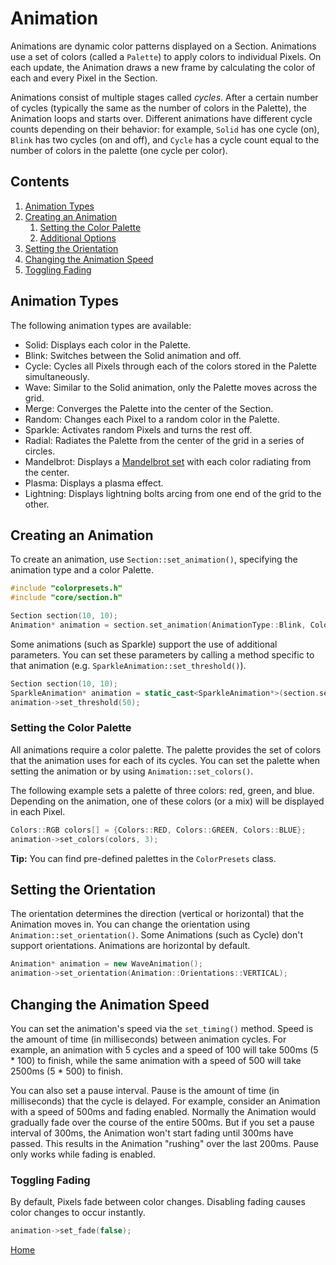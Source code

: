 # Animation
Animations are dynamic color patterns displayed on a Section. Animations use a set of colors (called a `Palette`) to apply colors to individual Pixels. On each update, the Animation draws a new frame by calculating the color of each and every Pixel in the Section.

Animations consist of multiple stages called _cycles_. After a certain number of cycles (typically the same as the number of colors in the Palette), the Animation loops and starts over. Different animations have different cycle counts depending on their behavior: for example, `Solid` has one cycle (on), `Blink` has two cycles (on and off), and `Cycle` has a cycle count equal to the number of colors in the palette (one cycle per color).

## Contents
1. [Animation Types](#animation-types)
2. [Creating an Animation](#creating-an-animation)
	1. [Setting the Color Palette](#setting-the-color-palette)
	2. [Additional Options](#additional-options)
3. [Setting the Orientation](#setting-the-orientation)
4. [Changing the Animation Speed](#changing-the-animation-speed)
5. [Toggling Fading](#toggling-fading)

## Animation Types
The following animation types are available:
* Solid: Displays each color in the Palette.
* Blink: Switches between the Solid animation and off.
* Cycle: Cycles all Pixels through each of the colors stored in the Palette simultaneously.
* Wave: Similar to the Solid animation, only the Palette moves across the grid.
* Merge: Converges the Palette into the center of the Section.
* Random: Changes each Pixel to a random color in the Palette.
* Sparkle: Activates random Pixels and turns the rest off.
* Radial: Radiates the Palette from the center of the grid in a series of circles.
* Mandelbrot: Displays a [Mandelbrot set](https://en.wikipedia.org/wiki/Mandelbrot_set) with each color radiating from the center.
* Plasma: Displays a plasma effect.
* Lightning: Displays lightning bolts arcing from one end of the grid to the other.

## Creating an Animation
To create an animation, use `Section::set_animation()`, specifying the animation type and a color Palette.

```c++
#include "colorpresets.h"
#include "core/section.h"

Section section(10, 10);
Animation* animation = section.set_animation(AnimationType::Blink, ColorPresets::COLORWHEEL, 12);
``` 

Some animations (such as Sparkle) support the use of additional parameters. You can set these parameters by calling a method specific to that animation (e.g. `SparkleAnimation::set_threshold()`).

```c++
Section section(10, 10);
SparkleAnimation* animation = static_cast<SparkleAnimation*>(section.set_animation(AnimationType::Sparkle, ColorPresets::COLORWHEEL, 12));
animation->set_threshold(50);
``` 

### Setting the Color Palette
All animations require a color palette. The palette provides the set of colors that the animation uses for each of its cycles. You can set the palette when setting the animation or by using `Animation::set_colors()`.

The following example sets a palette of three colors: red, green, and blue. Depending on the animation, one of these colors (or a mix) will be displayed in each Pixel.
```c++
Colors::RGB colors[] = {Colors::RED, Colors::GREEN, Colors::BLUE};
animation->set_colors(colors, 3);
```

**Tip:** You can find pre-defined palettes in the `ColorPresets` class.

## Setting the Orientation
The orientation determines the direction (vertical or horizontal) that the Animation moves in. You can change the orientation using `Animation::set_orientation()`. Some Animations (such as Cycle) don't support orientations. Animations are horizontal by default.

```c++
Animation* animation = new WaveAnimation();
animation->set_orientation(Animation::Orientations::VERTICAL);
```

## Changing the Animation Speed
You can set the animation's speed via the `set_timing()` method. Speed is the amount of time (in milliseconds) between animation cycles. For example, an animation with 5 cycles and a speed of 100 will take 500ms (5 * 100) to finish, while the same animation with a speed of 500 will take 2500ms (5 * 500) to finish.

You can also set a pause interval. Pause is the amount of time (in milliseconds) that the cycle is delayed. For example, consider an Animation with a speed of 500ms and fading enabled. Normally the Animation would gradually fade over the course of the entire 500ms. But if you set a pause interval of 300ms, the Animation won't start fading until 300ms have passed. This results in the Animation "rushing" over the last 200ms. Pause only works while fading is enabled.

### Toggling Fading
By default, Pixels fade between color changes. Disabling fading causes color changes to occur instantly.
```c++
animation->set_fade(false);
```

[Home](README.md)
